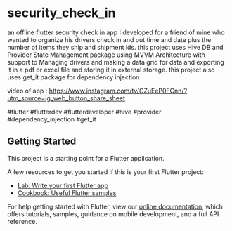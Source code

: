 # security_check_in

an offline flutter security check in app 
I developed for a friend of mine who wanted to organize his drivers check in and out time and date plus the number of items they ship and shipment ids. 
this project uses Hive DB and Provider State Management package using MVVM Architecture with support to Managing drivers and making a data grid for data and exporting it in a pdf or excel file and storing it in external storage. this project also uses get_it package for dependency injection

video of app : https://www.instagram.com/tv/CZuEeP0FCnn/?utm_source=ig_web_button_share_sheet

#flutter 
#flutterdev 
#flutterdeveloper 
#hive 
#provider 
#dependency_injection
#get_it

## Getting Started

This project is a starting point for a Flutter application.

A few resources to get you started if this is your first Flutter project:

- [Lab: Write your first Flutter app](https://flutter.dev/docs/get-started/codelab)
- [Cookbook: Useful Flutter samples](https://flutter.dev/docs/cookbook)

For help getting started with Flutter, view our
[online documentation](https://flutter.dev/docs), which offers tutorials,
samples, guidance on mobile development, and a full API reference.

